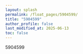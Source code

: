 ```yaml
---
layout: splash
permalink: /float_pages/5904599/
title: "5904599"
author_profile: false
last_modified_at: 2025-06-13
toc: false
---
```

 
5904599
